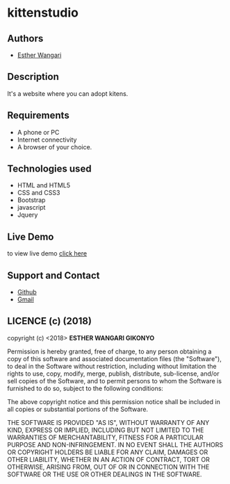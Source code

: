 # kittenstudio

## Authors
- [Esther Wangari](https://github.com/EstherWangari)

## Description
It's a website where you can adopt kitens.

## Requirements
* A phone or PC
* Internet connectivity
* A browser of your choice.

## Technologies used
* HTML and HTML5
* CSS and CSS3
* Bootstrap
* javascript
* Jquery

## Live Demo
to view live demo <a href="https://estherwangari.github.io/kittenstudio/
">click here</a>


## Support and Contact
* <a href="https://github.com/EstherWangari">Github</a>
* <a href="mailto:wangarie0@gmail.com">Gmail</a>

## LICENCE (c) (2018)
copyright (c) <2018> **ESTHER WANGARI GIKONYO**

Permission is hereby granted, free of charge, to any person obtaining a copy
of this software and associated documentation files (the "Software"), to deal
in the Software without restriction, including without limitation the rights
to use, copy, modify, merge, publish, distribute, sub-license, and/or sell
copies of the Software, and to permit persons to whom the Software is
furnished to do so, subject to the following conditions:

The above copyright notice and this permission notice shall be included in all
copies or substantial portions of the Software.

THE SOFTWARE IS PROVIDED "AS IS", WITHOUT WARRANTY OF ANY KIND, EXPRESS OR
IMPLIED, INCLUDING BUT NOT LIMITED TO THE WARRANTIES OF MERCHANTABILITY,
FITNESS FOR A PARTICULAR PURPOSE AND NON-INFRINGEMENT. IN NO EVENT SHALL THE
AUTHORS OR COPYRIGHT HOLDERS BE LIABLE FOR ANY CLAIM, DAMAGES OR OTHER
LIABILITY, WHETHER IN AN ACTION OF CONTRACT, TORT OR OTHERWISE, ARISING FROM,
OUT OF OR IN CONNECTION WITH THE SOFTWARE OR THE USE OR OTHER DEALINGS IN THE
SOFTWARE.
